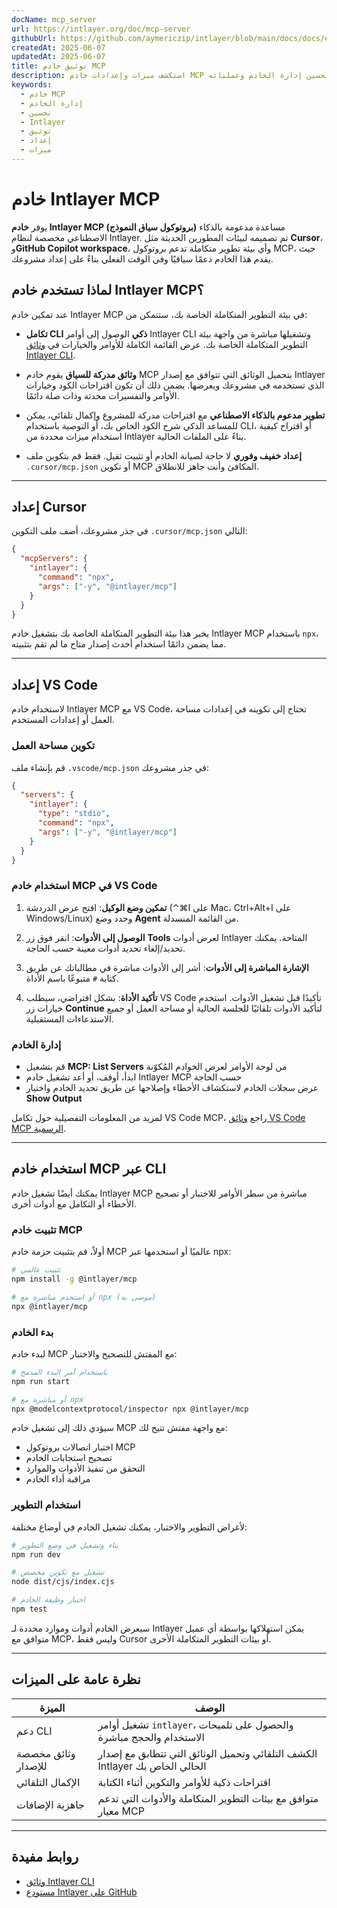 ```yaml
---
docName: mcp_server
url: https://intlayer.org/doc/mcp-server
githubUrl: https://github.com/aymericzip/intlayer/blob/main/docs/docs/en/mcp_server.md
createdAt: 2025-06-07
updatedAt: 2025-06-07
title: توثيق خادم MCP
description: استكشف ميزات وإعدادات خادم MCP لتحسين إدارة الخادم وعملياته.
keywords:
  - خادم MCP
  - إدارة الخادم
  - تحسين
  - Intlayer
  - توثيق
  - إعداد
  - ميزات
---
```


# خادم Intlayer MCP

يوفر **خادم Intlayer MCP (بروتوكول سياق النموذج)** مساعدة مدعومة بالذكاء الاصطناعي مخصصة لنظام Intlayer. تم تصميمه لبيئات المطورين الحديثة مثل **Cursor**، و**GitHub Copilot workspace**، وأي بيئة تطوير متكاملة تدعم بروتوكول MCP، حيث يقدم هذا الخادم دعمًا سياقيًا وفي الوقت الفعلي بناءً على إعداد مشروعك.

## لماذا تستخدم خادم Intlayer MCP؟

عند تمكين خادم Intlayer MCP في بيئة التطوير المتكاملة الخاصة بك، ستتمكن من:

- **تكامل CLI ذكي**
  الوصول إلى أوامر Intlayer CLI وتشغيلها مباشرة من واجهة بيئة التطوير المتكاملة الخاصة بك. عرض القائمة الكاملة للأوامر والخيارات في [وثائق Intlayer CLI](https://github.com/aymericzip/intlayer/blob/main/docs/docs/ar/intlayer_cli.md).

- **وثائق مدركة للسياق**
  يقوم خادم MCP بتحميل الوثائق التي تتوافق مع إصدار Intlayer الذي تستخدمه في مشروعك ويعرضها. يضمن ذلك أن تكون اقتراحات الكود وخيارات الأوامر والتفسيرات محدثة وذات صلة دائمًا.

- **تطوير مدعوم بالذكاء الاصطناعي**
  مع اقتراحات مدركة للمشروع وإكمال تلقائي، يمكن للمساعد الذكي شرح الكود الخاص بك، أو التوصية باستخدام CLI، أو اقتراح كيفية استخدام ميزات محددة من Intlayer بناءً على الملفات الحالية.

- **إعداد خفيف وفوري**
  لا حاجة لصيانة الخادم أو تثبيت ثقيل. فقط قم بتكوين ملف `.cursor/mcp.json` أو تكوين MCP المكافئ وأنت جاهز للانطلاق.

---

## إعداد Cursor

في جذر مشروعك، أضف ملف التكوين `.cursor/mcp.json` التالي:

```json
{
  "mcpServers": {
    "intlayer": {
      "command": "npx",
      "args": ["-y", "@intlayer/mcp"]
    }
  }
}
```

يخبر هذا بيئة التطوير المتكاملة الخاصة بك بتشغيل خادم Intlayer MCP باستخدام `npx`، مما يضمن دائمًا استخدام أحدث إصدار متاح ما لم تقم بتثبيته.

---

## إعداد VS Code

لاستخدام خادم Intlayer MCP مع VS Code، تحتاج إلى تكوينه في إعدادات مساحة العمل أو إعدادات المستخدم.

### تكوين مساحة العمل

قم بإنشاء ملف `.vscode/mcp.json` في جذر مشروعك:

```json
{
  "servers": {
    "intlayer": {
      "type": "stdio",
      "command": "npx",
      "args": ["-y", "@intlayer/mcp"]
    }
  }
}
```

### استخدام خادم MCP في VS Code

1. **تمكين وضع الوكيل**: افتح عرض الدردشة (⌃⌘I على Mac، Ctrl+Alt+I على Windows/Linux) وحدد وضع **Agent** من القائمة المنسدلة.

2. **الوصول إلى الأدوات**: انقر فوق زر **Tools** لعرض أدوات Intlayer المتاحة. يمكنك تحديد/إلغاء تحديد أدوات معينة حسب الحاجة.

3. **الإشارة المباشرة إلى الأدوات**: أشر إلى الأدوات مباشرة في مطالباتك عن طريق كتابة `#` متبوعًا باسم الأداة.

4. **تأكيد الأداة**: بشكل افتراضي، سيطلب VS Code تأكيدًا قبل تشغيل الأدوات. استخدم خيارات زر **Continue** لتأكيد الأدوات تلقائيًا للجلسة الحالية أو مساحة العمل أو جميع الاستدعاءات المستقبلية.

### إدارة الخادم

- قم بتشغيل **MCP: List Servers** من لوحة الأوامر لعرض الخوادم المُكوّنة
- ابدأ، أوقف، أو أعد تشغيل خادم Intlayer MCP حسب الحاجة
- عرض سجلات الخادم لاستكشاف الأخطاء وإصلاحها عن طريق تحديد الخادم واختيار **Show Output**

لمزيد من المعلومات التفصيلية حول تكامل VS Code MCP، راجع [وثائق VS Code MCP الرسمية](https://code.visualstudio.com/docs/copilot/chat/mcp-servers).

---

## استخدام خادم MCP عبر CLI

يمكنك أيضًا تشغيل خادم Intlayer MCP مباشرة من سطر الأوامر للاختبار أو تصحيح الأخطاء أو التكامل مع أدوات أخرى.

### تثبيت خادم MCP

أولاً، قم بتثبيت حزمة خادم MCP عالميًا أو استخدمها عبر npx:

```bash
# تثبيت عالمي
npm install -g @intlayer/mcp

# أو استخدم مباشرة مع npx (موصى به)
npx @intlayer/mcp
```

### بدء الخادم

لبدء خادم MCP مع المفتش للتصحيح والاختبار:

```bash
# باستخدام أمر البدء المدمج
npm run start

# أو مباشرة مع npx
npx @modelcontextprotocol/inspector npx @intlayer/mcp
```

سيؤدي ذلك إلى تشغيل خادم MCP مع واجهة مفتش تتيح لك:

- اختبار اتصالات بروتوكول MCP
- تصحيح استجابات الخادم
- التحقق من تنفيذ الأدوات والموارد
- مراقبة أداء الخادم

### استخدام التطوير

لأغراض التطوير والاختبار، يمكنك تشغيل الخادم في أوضاع مختلفة:

```bash
# بناء وتشغيل في وضع التطوير
npm run dev

# تشغيل مع تكوين مخصص
node dist/cjs/index.cjs

# اختبار وظيفة الخادم
npm test
```

سيعرض الخادم أدوات وموارد محددة لـ Intlayer يمكن استهلاكها بواسطة أي عميل متوافق مع MCP، وليس فقط Cursor أو بيئات التطوير المتكاملة الأخرى.

---

## نظرة عامة على الميزات

| الميزة              | الوصف                                                                       |
| ------------------- | --------------------------------------------------------------------------- |
| دعم CLI             | تشغيل أوامر `intlayer`، والحصول على تلميحات الاستخدام والحجج مباشرة         |
| وثائق مخصصة للإصدار | الكشف التلقائي وتحميل الوثائق التي تتطابق مع إصدار Intlayer الحالي الخاص بك |
| الإكمال التلقائي    | اقتراحات ذكية للأوامر والتكوين أثناء الكتابة                                |
| جاهزية الإضافات     | متوافق مع بيئات التطوير المتكاملة والأدوات التي تدعم معيار MCP              |

---

## روابط مفيدة

- [وثائق Intlayer CLI](https://github.com/aymericzip/intlayer/blob/main/docs/docs/ar/intlayer_cli.md)
- [مستودع Intlayer على GitHub](https://github.com/aymericzip/intlayer)
